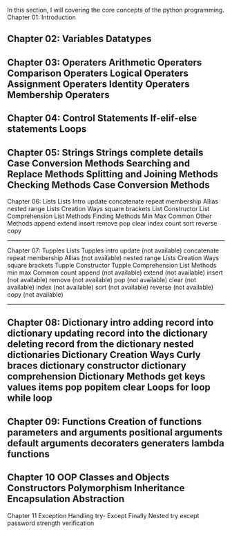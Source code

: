 In this section, I will covering the core concepts of the python programming.
Chapter 01:
    Introduction

Chapter 02:
    Variables
    Datatypes
----------------------------------------------------------------------------------------------------------------------
Chapter 03:
    Operaters
            Arithmetic Operaters
            Comparison Operaters
            Logical Operaters
            Assignment Operaters
            Identity Operaters
            Membership Operaters
----------------------------------------------------------------------------------------------------------------------
Chapter 04:
    Control Statements
            If-elif-else statements
            Loops
----------------------------------------------------------------------------------------------------------------------
Chapter 05:
    Strings
            Strings complete details
            Case Conversion Methods
            Searching and Replace Methods
            Splitting and Joining Methods
            Checking Methods
            Case Conversion Methods
----------------------------------------------------------------------------------------------------------------------
Chapter 06:
    Lists
        Lists
            Intro
            update
            concatenate
            repeat 
            membership
            Allias
            nested
            range
        Lists Creation Ways
                            square brackets
                            List Constructor
                            List Comprehension
        List Methods
                    Finding Methods
                                    Min
                                    Max
                                    Common
                    Other Methods
                                    append
                                    extend
                                    insert
                                    remove
                                    pop
                                    clear
                                    index
                                    count
                                    sort
                                    reverse
                                    copy

----------------------------------------------------------------------------------------------------------------------

Chapter 07:
    Tupples
        Lists Tupples
            intro
            update      (not available)
            concatenate
            repeat 
            membership
            Allias      (not available)
            nested
            range
        Lists Creation Ways
                            square brackets
                            Tupple Constructor
                            Tupple Comprehension
        List Methods
                    min
                    max
                    Common
                    count
                    append      (not available)
                    extend      (not available)
                    insert      (not available)
                    remove      (not available)
                    pop         (not available)
                    clear       (not available)
                    index       (not available)
                    sort        (not available)
                    reverse     (not available)
                    copy        (not available)

----------------------------------------------------------------------------------------------------------------------
Chapter 08:
                        Dictionary
                                    intro
                                    adding record into dictionary
                                    updating record into the dictionary
                                    deleting record from the dictionary
                                    nested dictionaries
                        Dictionary Creation Ways
                                    Curly braces
                                    dictionary constructor
                                    dictionary comprehension
                        Dictionary Methods
                                    get
                                    keys
                                    values
                                    items
                                    pop
                                    popitem
                                    clear
                        Loops
                                    for loop
                                    while loop
------------------------------------------------------------------------------------------------------------
Chapter 09:
            Functions
                        Creation of functions
                        parameters and arguments
                        positional arguments
                        default arguments 
                        decoraters 
                        generaters 
                        lambda functions
--------------------------------------------------------------------------------------------------------------
Chapter 10
            OOP 
                            Classes and Objects 
                            Constructors
                            Polymorphism
                            Inheritance
                            Encapsulation
                            Abstraction
----------------------------------------------------------------------------------------------------------------
Chapter 11
            Exception Handling
                                try- Except
                                Finally
                                Nested try except 
                                password strength verification
                                


